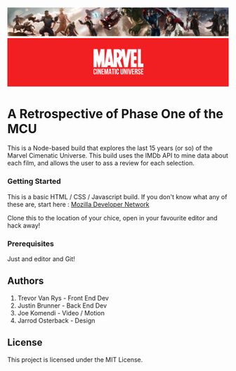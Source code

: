 ![All About the Marvel Universe!](marvel_banner.png "The MCU")

# A Retrospective of Phase One of the MCU

This is a Node-based build that explores the last 15 years (or so) of the Marvel Cimenatic Universe. This build uses the IMDb API to mine data about each film, and allows the user to ass a review for each selection.

### Getting Started
This is a basic HTML / CSS / Javascript build. If you don't know what any of these are, start here : [Mozilla Developer Network](https://developer.mozilla.org/en-US/docs/Learn)


Clone this to the location of your chice, open in your favourite editor and hack away!

### Prerequisites
Just and editor and Git!

## Authors
1. Trevor Van Rys - Front End Dev
2. Justin Brunner - Back End Dev
3. Joe Komendi - Video / Motion
4. Jarrod Osterback - Design

## License
This project is licensed under the MIT License.
